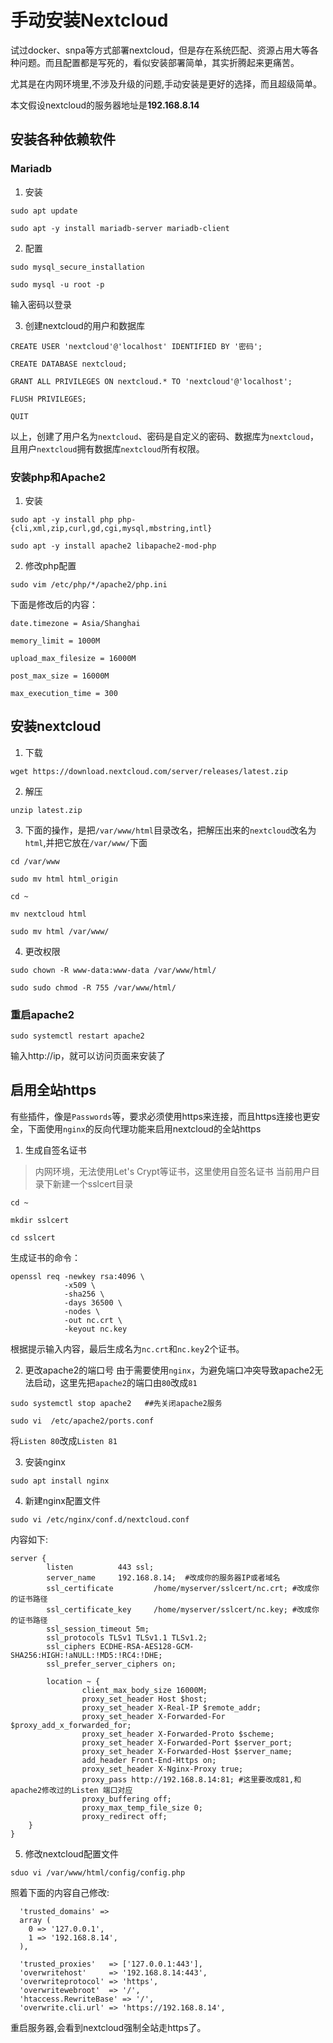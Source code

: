 # 手动安装Nextcloud

试过docker、snpa等方式部署nextcloud，但是存在系统匹配、资源占用大等各种问题。而且配置都是写死的，看似安装部署简单，其实折腾起来更痛苦。

尤其是在内网环境里,不涉及升级的问题,手动安装是更好的选择，而且超级简单。

本文假设nextcloud的服务器地址是**192.168.8.14**

## 安装各种依赖软件

### Mariadb

1. 安装

```
sudo apt update

sudo apt -y install mariadb-server mariadb-client
```

2. 配置

```
sudo mysql_secure_installation 

sudo mysql -u root -p
```
输入密码以登录

3. 创建nextcloud的用户和数据库

```
CREATE USER 'nextcloud'@'localhost' IDENTIFIED BY '密码';

CREATE DATABASE nextcloud;

GRANT ALL PRIVILEGES ON nextcloud.* TO 'nextcloud'@'localhost';

FLUSH PRIVILEGES;

QUIT
```
以上，创建了用户名为`nextcloud`、密码是自定义的密码、数据库为`nextcloud`，且用户`nextcloud`拥有数据库`nextcloud`所有权限。

### 安装php和Apache2

1. 安装

```
sudo apt -y install php php-{cli,xml,zip,curl,gd,cgi,mysql,mbstring,intl}

sudo apt -y install apache2 libapache2-mod-php
```

2. 修改php配置

```
sudo vim /etc/php/*/apache2/php.ini

```

下面是修改后的内容：

```
date.timezone = Asia/Shanghai

memory_limit = 1000M

upload_max_filesize = 16000M

post_max_size = 16000M

max_execution_time = 300
```

## 安装nextcloud

1. 下载
```
wget https://download.nextcloud.com/server/releases/latest.zip
```

2. 解压
```
unzip latest.zip
```
3. 下面的操作，是把`/var/www/html`目录改名，把解压出来的`nextcloud`改名为`html`,并把它放在`/var/www/`下面
```
cd /var/www

sudo mv html html_origin

cd ~

mv nextcloud html

sudo mv html /var/www/
```

4. 更改权限
```
sudo chown -R www-data:www-data /var/www/html/

sudo sudo chmod -R 755 /var/www/html/
```

### 重启apache2

```
sudo systemctl restart apache2
```

输入http://ip，就可以访问页面来安装了

## 启用全站https

有些插件，像是`Passwords`等，要求必须使用https来连接，而且https连接也更安全，下面使用`nginx`的反向代理功能来启用nextcloud的全站https

1. 生成自签名证书
> 内网环境，无法使用Let's Crypt等证书，这里使用自签名证书
当前用户目录下新建一个sslcert目录
```
cd ~

mkdir sslcert

cd sslcert
```

生成证书的命令： 

```
openssl req -newkey rsa:4096 \
            -x509 \
            -sha256 \
            -days 36500 \
            -nodes \
            -out nc.crt \
            -keyout nc.key
```
根据提示输入内容，最后生成名为`nc.crt`和`nc.key`2个证书。

2. 更改apache2的端口号
由于需要使用`nginx`，为避免端口冲突导致apache2无法启动，这里先把`apache2`的端口由`80`改成`81`
```
sudo systemctl stop apache2   ##先关闭apache2服务

sudo vi  /etc/apache2/ports.conf
```
将`Listen 80`改成`Listen 81`

3. 安装nginx

```
sudo apt install nginx
```
4. 新建nginx配置文件
```
sudo vi /etc/nginx/conf.d/nextcloud.conf
```

内容如下:

```
server {
        listen          443 ssl;
        server_name     192.168.8.14;  #改成你的服务器IP或者域名
        ssl_certificate         /home/myserver/sslcert/nc.crt; #改成你的证书路径
        ssl_certificate_key     /home/myserver/sslcert/nc.key; #改成你的证书路径
        ssl_session_timeout 5m;
        ssl_protocols TLSv1 TLSv1.1 TLSv1.2;
        ssl_ciphers ECDHE-RSA-AES128-GCM-SHA256:HIGH:!aNULL:!MD5:!RC4:!DHE;
        ssl_prefer_server_ciphers on;

        location ~ {
                client_max_body_size 16000M;
                proxy_set_header Host $host;
                proxy_set_header X-Real-IP $remote_addr;
                proxy_set_header X-Forwarded-For $proxy_add_x_forwarded_for;
                proxy_set_header X-Forwarded-Proto $scheme;
                proxy_set_header X-Forwarded-Port $server_port;
                proxy_set_header X-Forwarded-Host $server_name;
                add_header Front-End-Https on;
                proxy_set_header X-Nginx-Proxy true;
                proxy_pass http://192.168.8.14:81; #这里要改成81,和apache2修改过的Listen 端口对应
                proxy_buffering off;
                proxy_max_temp_file_size 0;
                proxy_redirect off;
    }
}

```
5. 修改nextcloud配置文件

```
sduo vi /var/www/html/config/config.php

```
照着下面的内容自己修改:
```
  'trusted_domains' => 
  array (
    0 => '127.0.0.1',
    1 => '192.168.8.14',
  ),

  'trusted_proxies'   => ['127.0.0.1:443'],
  'overwritehost'     => '192.168.8.14:443',
  'overwriteprotocol' => 'https',
  'overwritewebroot'  => '/',
  'htaccess.RewriteBase' => '/',
  'overwrite.cli.url' => 'https://192.168.8.14',
```

重启服务器,会看到nextcloud强制全站走https了。

